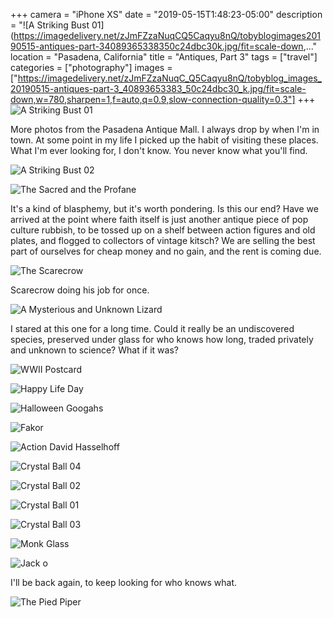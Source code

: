 +++
camera = "iPhone XS"
date = "2019-05-15T1:48:23-05:00"
description = "![A Striking Bust 01](https://imagedelivery.net/zJmFZzaNuqCQ5Caqyu8nQ/tobyblogimages20190515-antiques-part-34089365338350c24dbc30k.jpg/fit=scale-down,..."
location = "Pasadena, California"
title = "Antiques, Part 3"
tags = ["travel"]
categories = ["photography"]
images = ["https://imagedelivery.net/zJmFZzaNuqC_Q5Caqyu8nQ/tobyblog_images_20190515-antiques-part-3_40893653383_50c24dbc30_k.jpg/fit=scale-down,w=780,sharpen=1,f=auto,q=0.9,slow-connection-quality=0.3"]
+++
![A Striking Bust 01](https://imagedelivery.net/zJmFZzaNuqC_Q5Caqyu8nQ/tobyblog_images_20190515-antiques-part-3_40893653383_50c24dbc30_k.jpg/fit=scale-down,w=780,sharpen=1,f=auto,q=0.9,slow-connection-quality=0.3)
<!--more-->
More photos from the Pasadena Antique Mall. I always drop by when I'm in town. At some point in my life I picked up the habit of visiting these places. What I'm ever looking for, I don't know. You never know what you'll find.

![A Striking Bust 02](https://imagedelivery.net/zJmFZzaNuqC_Q5Caqyu8nQ/tobyblog_images_20190515-antiques-part-3_46943981425_329414c3e9_k.jpg/fit=scale-down,w=780,sharpen=1,f=auto,q=0.9,slow-connection-quality=0.3)

![The Sacred and the Profane](https://imagedelivery.net/zJmFZzaNuqC_Q5Caqyu8nQ/tobyblog_images_20190515-antiques-part-3_47807940772_1205860a27_k.jpg/fit=scale-down,w=780,sharpen=1,f=auto,q=0.9,slow-connection-quality=0.3)

It's a kind of blasphemy, but it's worth pondering. Is this our end? Have we arrived at the point where faith itself is just another antique piece of pop culture rubbish, to be  tossed up on a shelf between action figures and old plates, and flogged to collectors of vintage kitsch? We are selling the best part of ourselves for cheap money and no gain, and the rent is coming due.

![The Scarecrow](https://imagedelivery.net/zJmFZzaNuqC_Q5Caqyu8nQ/tobyblog_images_20190515-antiques-part-3_47070745104_04552d3893_k.jpg/fit=scale-down,w=780,sharpen=1,f=auto,q=0.9,slow-connection-quality=0.3)

Scarecrow doing his job for once.

![A Mysterious and Unknown Lizard](https://imagedelivery.net/zJmFZzaNuqC_Q5Caqyu8nQ/tobyblog_images_20190515-antiques-part-3_47070745934_429bbac97f_k.jpg/fit=scale-down,w=780,sharpen=1,f=auto,q=0.9,slow-connection-quality=0.3)

I stared at this one for a long time. Could it really be an undiscovered species, preserved under glass for who knows how long, traded privately and unknown to science? What if it was? 

![WWII Postcard](https://imagedelivery.net/zJmFZzaNuqC_Q5Caqyu8nQ/tobyblog_images_20190515-antiques-part-3_32916033167_b460c8d5d6_k.jpg/fit=scale-down,w=780,sharpen=1,f=auto,q=0.9,slow-connection-quality=0.3)

![Happy Life Day](https://imagedelivery.net/zJmFZzaNuqC_Q5Caqyu8nQ/tobyblog_images_20190515-antiques-part-3_33982928248_d3440cda0f_k.jpg/fit=scale-down,w=780,sharpen=1,f=auto,q=0.9,slow-connection-quality=0.3)
           
![Halloween Googahs](https://imagedelivery.net/zJmFZzaNuqC_Q5Caqyu8nQ/tobyblog_images_20190515-antiques-part-3_33982928528_467a51d7ef_k.jpg/fit=scale-down,w=780,sharpen=1,f=auto,q=0.9,slow-connection-quality=0.3)

![Fakor](https://imagedelivery.net/zJmFZzaNuqC_Q5Caqyu8nQ/tobyblog_images_20190515-antiques-part-3_40893652403_985074f8e6_k.jpg/fit=scale-down,w=780,sharpen=1,f=auto,q=0.9,slow-connection-quality=0.3)

![Action David Hasselhoff](https://imagedelivery.net/zJmFZzaNuqC_Q5Caqyu8nQ/tobyblog_images_20190515-antiques-part-3_33982928478_8bdc88d1ef_k.jpg/fit=scale-down,w=780,sharpen=1,f=auto,q=0.9,slow-connection-quality=0.3)
           
![Crystal Ball 04](https://imagedelivery.net/zJmFZzaNuqC_Q5Caqyu8nQ/tobyblog_images_20190515-antiques-part-3_46943981255_6fefe27c2c_k.jpg/fit=scale-down,w=780,sharpen=1,f=auto,q=0.9,slow-connection-quality=0.3)

![Crystal Ball 02](https://imagedelivery.net/zJmFZzaNuqC_Q5Caqyu8nQ/tobyblog_images_20190515-antiques-part-3_47807936132_9e4eb55516_k.jpg/fit=scale-down,w=780,sharpen=1,f=auto,q=0.9,slow-connection-quality=0.3)

![Crystal Ball 01](https://imagedelivery.net/zJmFZzaNuqC_Q5Caqyu8nQ/tobyblog_images_20190515-antiques-part-3_47860283281_3a7b7fe77a_k.jpg/fit=scale-down,w=780,sharpen=1,f=auto,q=0.9,slow-connection-quality=0.3)

![Crystal Ball 03](https://imagedelivery.net/zJmFZzaNuqC_Q5Caqyu8nQ/tobyblog_images_20190515-antiques-part-3_47807935782_e55f5f4fbc_k.jpg/fit=scale-down,w=780,sharpen=1,f=auto,q=0.9,slow-connection-quality=0.3)

![Monk Glass](https://imagedelivery.net/zJmFZzaNuqC_Q5Caqyu8nQ/tobyblog_images_20190515-antiques-part-3_47860278951_40e95dbe42_k.jpg/fit=scale-down,w=780,sharpen=1,f=auto,q=0.9,slow-connection-quality=0.3)

![Jack o](https://imagedelivery.net/zJmFZzaNuqC_Q5Caqyu8nQ/tobyblog_images_20190515-antiques-part-3_32916035957_b60f6055c9_k.jpg/fit=scale-down,w=780,sharpen=1,f=auto,q=0.9,slow-connection-quality=0.3)

I'll be back again, to keep looking for who knows what.

![The Pied Piper](https://imagedelivery.net/zJmFZzaNuqC_Q5Caqyu8nQ/tobyblog_images_20190515-antiques-part-3_33982932728_9199055f81_k.jpg/fit=scale-down,w=780,sharpen=1,f=auto,q=0.9,slow-connection-quality=0.3)
